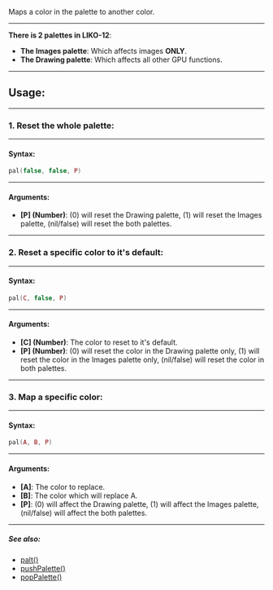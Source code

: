 Maps a color in the palette to another color.

---

**There is 2 palettes in LIKO-12**:

* **The Images palette**: Which affects images __ONLY__.
* **The Drawing palette**: Which affects all other GPU functions.

---

## Usage:

---

### 1. Reset the whole palette:

---

#### Syntax:
```lua
pal(false, false, P)
```

---

#### Arguments:

* **[P] (Number)**: (0) will reset the Drawing palette, (1) will reset the Images palette, (nil/false) will reset the both palettes.

---

### 2. Reset a specific color to it's default:

---

#### Syntax:
```lua
pal(C, false, P)
```

---

#### Arguments:

* **[C] (Number)**: The color to reset to it's default.
* **[P] (Number)**: (0) will reset the color in the Drawing palette only, (1) will reset the color in the Images palette only, (nil/false) will reset the color in both palettes.

---

### 3. Map a specific color:

---

#### Syntax:
```lua
pal(A, B, P)
```

---

#### Arguments:
* **[A]**: The color to replace.
* **[B]**: The color which will replace A.
* **[P]**: (0) will affect the Drawing palette, (1) will affect the Images palette, (nil/false) will affect the both palettes.

---

##### See also:

* [palt()](palt.md)
* [pushPalette()](pushPalette.md)
* [popPalette()](popPalette.md)